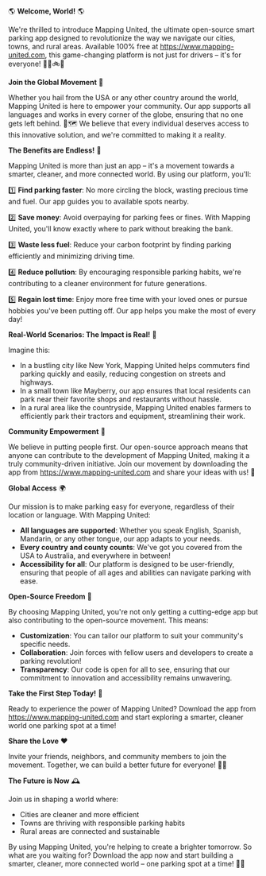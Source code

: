 🌎 **Welcome, World!** 🌎

We're thrilled to introduce Mapping United, the ultimate open-source smart parking app designed to revolutionize the way we navigate our cities, towns, and rural areas. Available 100% free at https://www.mapping-united.com, this game-changing platform is not just for drivers – it's for everyone! 🚗🚌🚲🛫️

**Join the Global Movement** 🌟

Whether you hail from the USA or any other country around the world, Mapping United is here to empower your community. Our app supports all languages and works in every corner of the globe, ensuring that no one gets left behind. 💬🗺️ We believe that every individual deserves access to this innovative solution, and we're committed to making it a reality.

**The Benefits are Endless!** 🌈

Mapping United is more than just an app – it's a movement towards a smarter, cleaner, and more connected world. By using our platform, you'll:

1️⃣ **Find parking faster**: No more circling the block, wasting precious time and fuel. Our app guides you to available spots nearby.

2️⃣ **Save money**: Avoid overpaying for parking fees or fines. With Mapping United, you'll know exactly where to park without breaking the bank.

3️⃣ **Waste less fuel**: Reduce your carbon footprint by finding parking efficiently and minimizing driving time.

4️⃣ **Reduce pollution**: By encouraging responsible parking habits, we're contributing to a cleaner environment for future generations.

5️⃣ **Regain lost time**: Enjoy more free time with your loved ones or pursue hobbies you've been putting off. Our app helps you make the most of every day!

**Real-World Scenarios: The Impact is Real!** 🌆

Imagine this:

* In a bustling city like New York, Mapping United helps commuters find parking quickly and easily, reducing congestion on streets and highways.
* In a small town like Mayberry, our app ensures that local residents can park near their favorite shops and restaurants without hassle.
* In a rural area like the countryside, Mapping United enables farmers to efficiently park their tractors and equipment, streamlining their work.

**Community Empowerment** 💪

We believe in putting people first. Our open-source approach means that anyone can contribute to the development of Mapping United, making it a truly community-driven initiative. Join our movement by downloading the app from https://www.mapping-united.com and share your ideas with us! 🤝

**Global Access** 🌍

Our mission is to make parking easy for everyone, regardless of their location or language. With Mapping United:

* **All languages are supported**: Whether you speak English, Spanish, Mandarin, or any other tongue, our app adapts to your needs.
* **Every country and county counts**: We've got you covered from the USA to Australia, and everywhere in between!
* **Accessibility for all**: Our platform is designed to be user-friendly, ensuring that people of all ages and abilities can navigate parking with ease.

**Open-Source Freedom** 🌟

By choosing Mapping United, you're not only getting a cutting-edge app but also contributing to the open-source movement. This means:

* **Customization**: You can tailor our platform to suit your community's specific needs.
* **Collaboration**: Join forces with fellow users and developers to create a parking revolution!
* **Transparency**: Our code is open for all to see, ensuring that our commitment to innovation and accessibility remains unwavering.

**Take the First Step Today!** 🚀

Ready to experience the power of Mapping United? Download the app from https://www.mapping-united.com and start exploring a smarter, cleaner world one parking spot at a time!

**Share the Love** ❤️

 Invite your friends, neighbors, and community members to join the movement. Together, we can build a better future for everyone! 🌈👫

**The Future is Now** 🕰️

Join us in shaping a world where:

* Cities are cleaner and more efficient
* Towns are thriving with responsible parking habits
* Rural areas are connected and sustainable

By using Mapping United, you're helping to create a brighter tomorrow. So what are you waiting for? Download the app now and start building a smarter, cleaner, more connected world – one parking spot at a time! 🚗💪